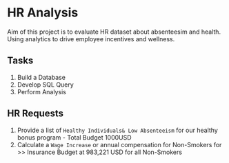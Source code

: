 # HR Analysis

Aim of this project is to evaluate HR dataset about absenteesim and health. Using analytics to drive employee incentives and wellness.

## Tasks

1. Build a Database
2. Develop SQL Query
3. Perform Analysis

## HR Requests 

1. Provide a list of `Healthy Individuals& Low Absenteeism` for our healthy bonus program - Total Budget 1000USD
2. Calculate a `Wage Increase` or annual compensation for Non-Smokers for >> Insurance Budget at 983,221 USD for all Non-Smokers
